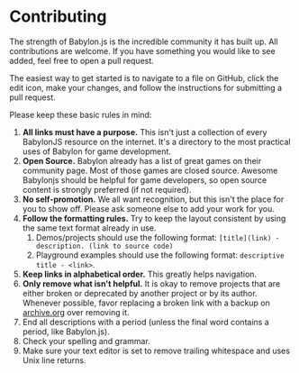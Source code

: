 # Contributing

The strength of Babylon.js is the incredible community it has built up. All contributions are welcome. If you have something you would like to see added, feel free to open a pull request.

The easiest way to get started is to navigate to a file on GitHub, click the edit icon, make your changes, and follow the instructions for submitting a pull request.

Please keep these basic rules in mind:

1. **All links must have a purpose.** This isn't just a collection of every BabylonJS resource on the internet. It's a directory to the most practical uses of Babylon for game development.
2. **Open Source.** Babylon already has a list of great games on their community page. Most of those games are closed source. Awesome Babylonjs should be helpful for game developers, so open source content is strongly preferred (if not required).
3. **No self-promotion.** We all want recognition, but this isn't the place for you to show off. Please ask someone else to add your work for you.
4. **Follow the formatting rules.** Try to keep the layout consistent by using the same text format already in use.
    1. Demos/projects should use the following format: `[title](link) - description. (link to source code)`
    2. Playground examples should use the following format: `descriptive title - <link>`.
5. **Keep links in alphabetical order.** This greatly helps navigation.
6. **Only remove what isn't helpful.** It is okay to remove projects that are either broken or deprecated by another project or by its author. Whenever possible, favor replacing a broken link with a backup on [archive.org](https://web.archive.org/) over removing it.
7. End all descriptions with a period (unless the final word contains a period, like Babylon.js).
8. Check your spelling and grammar.
9. Make sure your text editor is set to remove trailing whitespace and uses Unix line returns.
